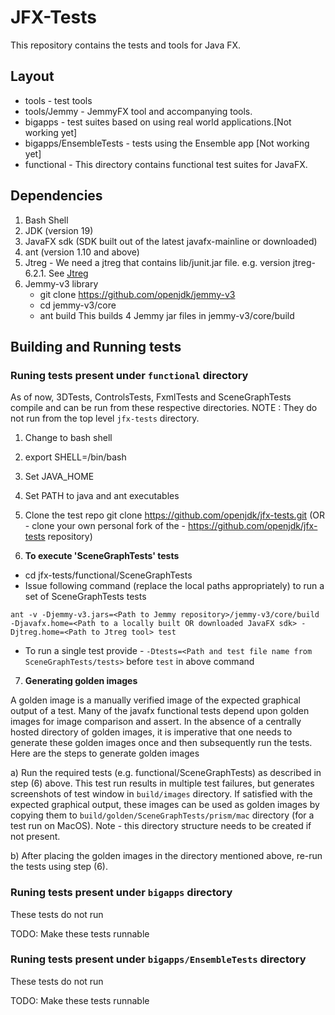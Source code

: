 # JFX-Tests

This repository contains the tests and tools for Java FX.


## Layout
- tools - test tools
- tools/Jemmy - JemmyFX tool and accompanying tools.
- bigapps - test suites based on using real world applications.[Not working yet]
- bigapps/EnsembleTests - tests using the Ensemble app [Not working yet]
- functional - This directory contains functional test suites for JavaFX.

## Dependencies

1) Bash Shell
2) JDK (version 19)
3) JavaFX sdk (SDK built out of the latest javafx-mainline or downloaded)
4) ant (version 1.10 and above)
5) Jtreg - We need a jtreg that contains lib/junit.jar file. e.g. version jtreg-6.2.1. See [Jtreg](https://openjdk.org/jtreg)
6) Jemmy-v3 library
   - git clone https://github.com/openjdk/jemmy-v3
   - cd jemmy-v3/core
   - ant build
   This builds 4 Jemmy jar files in jemmy-v3/core/build 


## Building and Running tests

### Runing tests present under `functional` directory
As of now, 3DTests, ControlsTests, FxmlTests and SceneGraphTests compile and can be run from these respective directories.
NOTE : They do not run from the top level `jfx-tests` directory.

1) Change to bash shell
2) export SHELL=/bin/bash
3) Set JAVA_HOME
4) Set PATH to java and ant executables
5) Clone the test repo
git clone https://github.com/openjdk/jfx-tests.git
(OR - clone your own personal fork of the - https://github.com/openjdk/jfx-tests repository)

6) **To execute 'SceneGraphTests' tests**
- cd jfx-tests/functional/SceneGraphTests
- Issue following command (replace the local paths appropriately) to run a set of SceneGraphTests tests

`ant -v -Djemmy-v3.jars=<Path to Jemmy repository>/jemmy-v3/core/build -Djavafx.home=<Path to a locally built OR downloaded JavaFX sdk> -Djtreg.home=<Path to Jtreg tool> test`

- To run a single test provide - `-Dtests=<Path and test file name from SceneGraphTests/tests>` before `test` in above command

7) **Generating golden images**

A golden image is a manually verified image of the expected graphical output of a test. Many of the javafx functional tests depend upon golden images for image comparison and assert.
In the absence of a centrally hosted directory of golden images, it is imperative that one needs to generate these golden images once and then subsequently run the tests. Here are the steps to generate golden images

a) Run the required tests (e.g. functional/SceneGraphTests) as described in step (6) above. This test run results in multiple test failures, but generates screenshots of test window in `build/images` directory. If satisfied with the expected graphical output, these images can be used as golden images by copying them to `build/golden/SceneGraphTests/prism/mac` directory (for a test run on MacOS). Note - this directory structure needs to be created if not present.

b) After placing the golden images in the directory mentioned above, re-run the tests using step (6).

### Runing tests present under `bigapps` directory

These tests do not run

TODO: Make these tests runnable

### Runing tests present under `bigapps/EnsembleTests` directory

These tests do not run

TODO: Make these tests runnable
